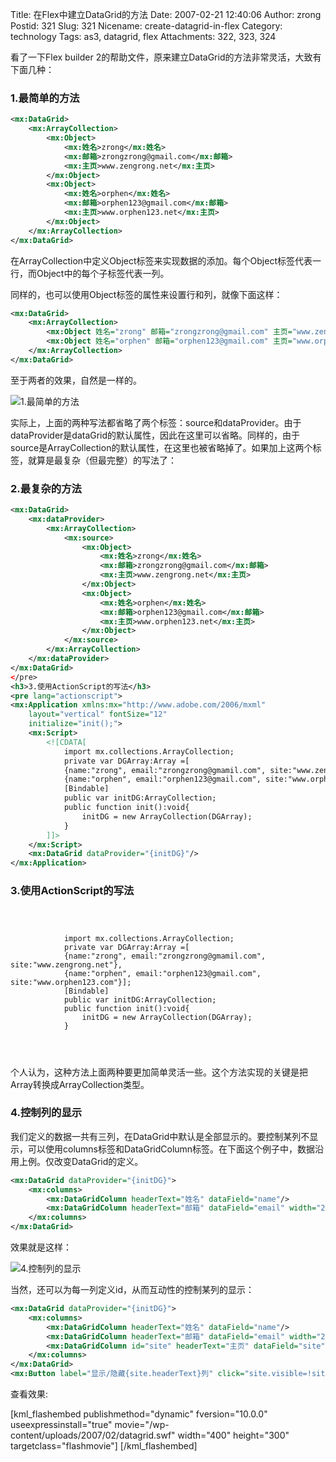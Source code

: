 Title: 在Flex中建立DataGrid的方法
Date: 2007-02-21 12:40:06
Author: zrong
Postid: 321
Slug: 321
Nicename: create-datagrid-in-flex
Category: technology
Tags: as3, datagrid, flex
Attachments: 322, 323, 324

看了一下Flex builder 2的帮助文件，原来建立DataGrid的方法非常灵活，大致有下面几种：

### 1.最简单的方法

``` XML
<mx:DataGrid>
    <mx:ArrayCollection>
        <mx:Object>
            <mx:姓名>zrong</mx:姓名>
            <mx:邮箱>zrongzrong@gmail.com</mx:邮箱>
            <mx:主页>www.zengrong.net</mx:主页>
        </mx:Object>
        <mx:Object>
            <mx:姓名>orphen</mx:姓名>
            <mx:邮箱>orphen123@gmail.com</mx:邮箱>
            <mx:主页>www.orphen123.net</mx:主页>
        </mx:Object>
    </mx:ArrayCollection>
</mx:DataGrid>
```

在ArrayCollection中定义Object标签来实现数据的添加。每个Object标签代表一行，而Object中的每个子标签代表一列。  

同样的，也可以使用Object标签的属性来设置行和列，就像下面这样：  
<!--more-->

``` XML
<mx:DataGrid>
    <mx:ArrayCollection>
        <mx:Object 姓名="zrong" 邮箱="zrongzrong@gmail.com" 主页="www.zengrong.net"/>
        <mx:Object 姓名="orphen" 邮箱="orphen123@gmail.com" 主页="www.orphen123.net"/>
    </mx:ArrayCollection>
</mx:DataGrid>
```

至于两者的效果，自然是一样的。  

![1.最简单的方法](/wp-content/uploads/2007/02/datagrid01.png)  

实际上，上面的两种写法都省略了两个标签：source和dataProvider。由于dataProvider是dataGrid的默认属性，因此在这里可以省略。同样的，由于source是ArrayCollection的默认属性，在这里也被省略掉了。如果加上这两个标签，就算是最复杂（但最完整）的写法了：

### 2.最复杂的方法

``` XML
<mx:DataGrid>
    <mx:dataProvider>
        <mx:ArrayCollection>
            <mx:source>             
                <mx:Object>
                    <mx:姓名>zrong</mx:姓名>
                    <mx:邮箱>zrongzrong@gmail.com</mx:邮箱>
                    <mx:主页>www.zengrong.net</mx:主页>
                </mx:Object>
                <mx:Object>
                    <mx:姓名>orphen</mx:姓名>
                    <mx:邮箱>orphen123@gmail.com</mx:邮箱>
                    <mx:主页>www.orphen123.net</mx:主页>
                </mx:Object>
            </mx:source>
        </mx:ArrayCollection>
    </mx:dataProvider>
</mx:DataGrid>
</pre>
<h3>3.使用ActionScript的写法</h3>
<pre lang="actionscript">
<mx:Application xmlns:mx="http://www.adobe.com/2006/mxml" 
    layout="vertical" fontSize="12"
    initialize="init();">
    <mx:Script>
        <![CDATA[
            import mx.collections.ArrayCollection;
            private var DGArray:Array =[
            {name:"zrong", email:"zrongzrong@gmamil.com", site:"www.zengrong.net"},
            {name:"orphen", email:"orphen123@gmail.com", site:"www.orphen123.com"}];
            [Bindable]
            public var initDG:ArrayCollection;
            public function init():void{
                initDG = new ArrayCollection(DGArray);
            }
        ]]>
    </mx:Script>
    <mx:DataGrid dataProvider="{initDG}"/>
</mx:Application>
```

### 3.使用ActionScript的写法

``` {lang="actionscript"}

    
        
            import mx.collections.ArrayCollection;
            private var DGArray:Array =[
            {name:"zrong", email:"zrongzrong@gmamil.com", site:"www.zengrong.net"},
            {name:"orphen", email:"orphen123@gmail.com", site:"www.orphen123.com"}];
            [Bindable]
            public var initDG:ArrayCollection;
            public function init():void{
                initDG = new ArrayCollection(DGArray);
            }
        
    
    
```

个人认为，这种方法上面两种要更加简单灵活一些。这个方法实现的关键是把Array转换成ArrayCollection类型。

### 4.控制列的显示

我们定义的数据一共有三列，在DataGrid中默认是全部显示的。要控制某列不显示，可以使用columns标签和DataGridColumn标签。在下面这个例子中，数据沿用上例。仅改变DataGrid的定义。

``` XML
<mx:DataGrid dataProvider="{initDG}">
    <mx:columns>
        <mx:DataGridColumn headerText="姓名" dataField="name"/>
        <mx:DataGridColumn headerText="邮箱" dataField="email" width="200"/>
    </mx:columns>
</mx:DataGrid>
```

效果就是这样：  

![4.控制列的显示](/wp-content/uploads/2007/02/datagrid02.png)

当然，还可以为每一列定义id，从而互动性的控制某列的显示：

``` XML
<mx:DataGrid dataProvider="{initDG}">
    <mx:columns>
        <mx:DataGridColumn headerText="姓名" dataField="name"/>
        <mx:DataGridColumn headerText="邮箱" dataField="email" width="200"/>
        <mx:DataGridColumn id="site" headerText="主页" dataField="site" width="150" visible="false"/>
    </mx:columns>
</mx:DataGrid>
<mx:Button label="显示/隐藏{site.headerText}列" click="site.visible=!site.visible;"/>
```

查看效果:

[kml_flashembed publishmethod="dynamic" fversion="10.0.0" useexpressinstall="true" movie="/wp-content/uploads/2007/02/datagrid.swf" width="400" height="300" targetclass="flashmovie"]
[/kml_flashembed]
